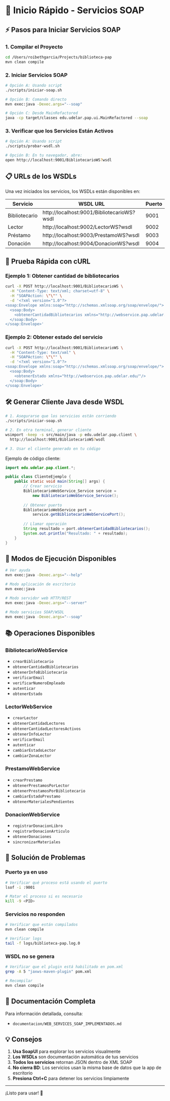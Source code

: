 # 🚀 Inicio Rápido - Servicios SOAP

## ⚡ Pasos para Iniciar Servicios SOAP

### 1. Compilar el Proyecto
```bash
cd /Users/roibethgarcia/Projects/biblioteca-pap
mvn clean compile
```

### 2. Iniciar Servicios SOAP
```bash
# Opción A: Usando script
./scripts/iniciar-soap.sh

# Opción B: Comando directo
mvn exec:java -Dexec.args="--soap"

# Opción C: Desde MainRefactored
java -cp target/classes edu.udelar.pap.ui.MainRefactored --soap
```

### 3. Verificar que los Servicios Están Activos
```bash
# Opción A: Usando script
./scripts/probar-wsdl.sh

# Opción B: En tu navegador, abre:
open http://localhost:9001/BibliotecarioWS?wsdl
```

## 📋 URLs de los WSDLs

Una vez iniciados los servicios, los WSDLs están disponibles en:

| Servicio | WSDL URL | Puerto |
|----------|----------|--------|
| Bibliotecario | http://localhost:9001/BibliotecarioWS?wsdl | 9001 |
| Lector | http://localhost:9002/LectorWS?wsdl | 9002 |
| Préstamo | http://localhost:9003/PrestamoWS?wsdl | 9003 |
| Donación | http://localhost:9004/DonacionWS?wsdl | 9004 |

## 🧪 Prueba Rápida con cURL

### Ejemplo 1: Obtener cantidad de bibliotecarios
```bash
curl -X POST http://localhost:9001/BibliotecarioWS \
  -H "Content-Type: text/xml; charset=utf-8" \
  -H "SOAPAction: \"\"" \
  -d '<?xml version="1.0"?>
<soap:Envelope xmlns:soap="http://schemas.xmlsoap.org/soap/envelope/">
  <soap:Body>
    <obtenerCantidadBibliotecarios xmlns="http://webservice.pap.udelar.edu/"/>
  </soap:Body>
</soap:Envelope>'
```

### Ejemplo 2: Obtener estado del servicio
```bash
curl -X POST http://localhost:9001/BibliotecarioWS \
  -H "Content-Type: text/xml" \
  -H "SOAPAction: \"\"" \
  -d '<?xml version="1.0"?>
<soap:Envelope xmlns:soap="http://schemas.xmlsoap.org/soap/envelope/">
  <soap:Body>
    <obtenerEstado xmlns="http://webservice.pap.udelar.edu/"/>
  </soap:Body>
</soap:Envelope>'
```

## 🛠️ Generar Cliente Java desde WSDL

```bash
# 1. Asegurarse que los servicios están corriendo
./scripts/iniciar-soap.sh

# 2. En otra terminal, generar cliente
wsimport -keep -s src/main/java -p edu.udelar.pap.client \
  http://localhost:9001/BibliotecarioWS?wsdl

# 3. Usar el cliente generado en tu código
```

Ejemplo de código cliente:
```java
import edu.udelar.pap.client.*;

public class ClienteEjemplo {
    public static void main(String[] args) {
        // Crear servicio
        BibliotecarioWebService_Service service = 
            new BibliotecarioWebService_Service();
        
        // Obtener puerto
        BibliotecarioWebService port = 
            service.getBibliotecarioWebServicePort();
        
        // Llamar operación
        String resultado = port.obtenerCantidadBibliotecarios();
        System.out.println("Resultado: " + resultado);
    }
}
```

## 🎯 Modos de Ejecución Disponibles

```bash
# Ver ayuda
mvn exec:java -Dexec.args="--help"

# Modo aplicación de escritorio
mvn exec:java

# Modo servidor web HTTP/REST
mvn exec:java -Dexec.args="--server"

# Modo servicios SOAP/WSDL
mvn exec:java -Dexec.args="--soap"
```

## 📚 Operaciones Disponibles

### BibliotecarioWebService
- `crearBibliotecario`
- `obtenerCantidadBibliotecarios`
- `obtenerInfoBibliotecario`
- `verificarEmail`
- `verificarNumeroEmpleado`
- `autenticar`
- `obtenerEstado`

### LectorWebService
- `crearLector`
- `obtenerCantidadLectores`
- `obtenerCantidadLectoresActivos`
- `obtenerInfoLector`
- `verificarEmail`
- `autenticar`
- `cambiarEstadoLector`
- `cambiarZonaLector`

### PrestamoWebService
- `crearPrestamo`
- `obtenerPrestamosPorLector`
- `obtenerPrestamosPorBibliotecario`
- `cambiarEstadoPrestamo`
- `obtenerMaterialesPendientes`

### DonacionWebService
- `registrarDonacionLibro`
- `registrarDonacionArticulo`
- `obtenerDonaciones`
- `sincronizarMateriales`

## 🔧 Solución de Problemas

### Puerto ya en uso
```bash
# Verificar qué proceso está usando el puerto
lsof -i :9001

# Matar el proceso si es necesario
kill -9 <PID>
```

### Servicios no responden
```bash
# Verificar que están compilados
mvn clean compile

# Verificar logs
tail -f logs/biblioteca-pap.log.0
```

### WSDL no se genera
```bash
# Verificar que el plugin está habilitado en pom.xml
grep -A 5 "jaxws-maven-plugin" pom.xml

# Recompilar
mvn clean compile
```

## 📖 Documentación Completa

Para información detallada, consulta:
- `documentacion/WEB_SERVICES_SOAP_IMPLEMENTADOS.md`

## 💡 Consejos

1. **Usa SoapUI** para explorar los servicios visualmente
2. **Los WSDLs** son documentación automática de tus servicios
3. **Todos los servicios** retornan JSON dentro de XML SOAP
4. **No cierra BD**: Los servicios usan la misma base de datos que la app de escritorio
5. **Presiona Ctrl+C** para detener los servicios limpiamente

---

¡Listo para usar! 🎉

